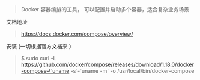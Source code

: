 > Docker 容器编排的工具， 可以配置并启动多个容器，适合复杂业务场景

文档地址 

> https://docs.docker.com/compose/overview/

安装 \(一切根据官方文档来 ）

> $ sudo curl -L https://github.com/docker/compose/releases/download/1.18.0/docker-compose-\`uname -s\`-\`uname -m\` -o /usr/local/bin/docker-compose







